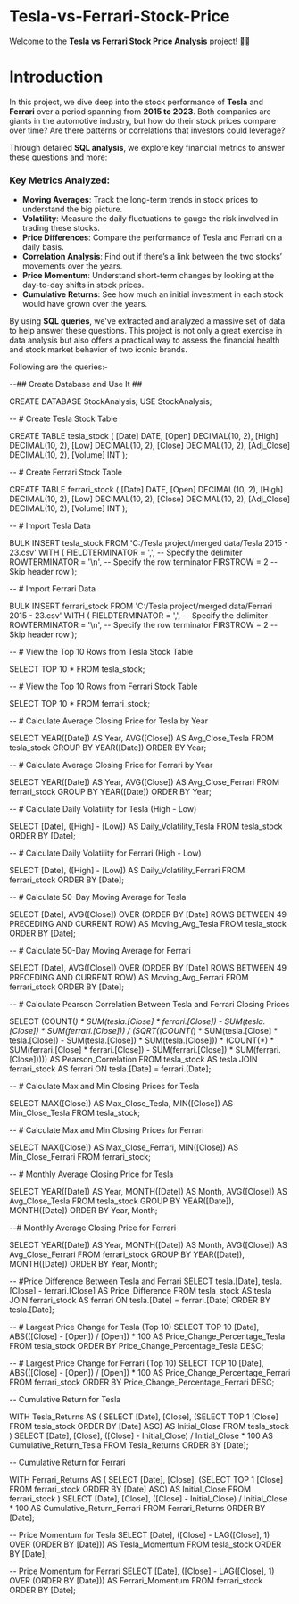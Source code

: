 # Tesla-vs-Ferrari-Stock-Price
Welcome to the **Tesla vs Ferrari Stock Price Analysis** project! 🚗💥

# Introduction

In this project, we dive deep into the stock performance of **Tesla** and **Ferrari** over a period spanning from **2015 to 2023**. Both companies are giants in the automotive industry, but how do their stock prices compare over time? Are there patterns or correlations that investors could leverage?

Through detailed **SQL analysis**, we explore key financial metrics to answer these questions and more:

### Key Metrics Analyzed:
- **Moving Averages**: Track the long-term trends in stock prices to understand the big picture.
- **Volatility**: Measure the daily fluctuations to gauge the risk involved in trading these stocks.
- **Price Differences**: Compare the performance of Tesla and Ferrari on a daily basis.
- **Correlation Analysis**: Find out if there’s a link between the two stocks’ movements over the years.
- **Price Momentum**: Understand short-term changes by looking at the day-to-day shifts in stock prices.
- **Cumulative Returns**: See how much an initial investment in each stock would have grown over the years.

By using **SQL queries**, we've extracted and analyzed a massive set of data to help answer these questions. This project is not only a great exercise in data analysis but also offers a practical way to assess the financial health and stock market behavior of two iconic brands.

Following are the queries:-

--## Create Database and Use It ##

CREATE DATABASE StockAnalysis;
USE StockAnalysis;


-- # Create Tesla Stock Table

CREATE TABLE tesla_stock (
    [Date] DATE,
    [Open] DECIMAL(10, 2),
    [High] DECIMAL(10, 2),
    [Low] DECIMAL(10, 2),
    [Close] DECIMAL(10, 2),
    [Adj_Close] DECIMAL(10, 2),
    [Volume] INT
);


-- # Create Ferrari Stock Table

CREATE TABLE ferrari_stock (
    [Date] DATE,
    [Open] DECIMAL(10, 2),
    [High] DECIMAL(10, 2),
    [Low] DECIMAL(10, 2),
    [Close] DECIMAL(10, 2),
    [Adj_Close] DECIMAL(10, 2),
    [Volume] INT
);


-- # Import Tesla Data

BULK INSERT tesla_stock
FROM 'C:/Tesla project/merged data/Tesla 2015 - 23.csv'
WITH
(
    FIELDTERMINATOR = ',',  -- Specify the delimiter
    ROWTERMINATOR = '\n',   -- Specify the row terminator
    FIRSTROW = 2           -- Skip header row
);


-- # Import Ferrari Data

BULK INSERT ferrari_stock
FROM 'C:/Tesla project/merged data/Ferrari 2015 - 23.csv'
WITH
(
    FIELDTERMINATOR = ',',  -- Specify the delimiter
    ROWTERMINATOR = '\n',   -- Specify the row terminator
    FIRSTROW = 2           -- Skip header row
);


-- # View the Top 10 Rows from Tesla Stock Table

SELECT TOP 10 * FROM tesla_stock;


-- # View the Top 10 Rows from Ferrari Stock Table

SELECT TOP 10 * FROM ferrari_stock;


-- # Calculate Average Closing Price for Tesla by Year

SELECT YEAR([Date]) AS Year, AVG([Close]) AS Avg_Close_Tesla
FROM tesla_stock
GROUP BY YEAR([Date])
ORDER BY Year;


-- # Calculate Average Closing Price for Ferrari by Year

SELECT YEAR([Date]) AS Year, AVG([Close]) AS Avg_Close_Ferrari
FROM ferrari_stock
GROUP BY YEAR([Date])
ORDER BY Year;


-- # Calculate Daily Volatility for Tesla (High - Low)

SELECT [Date], ([High] - [Low]) AS Daily_Volatility_Tesla
FROM tesla_stock
ORDER BY [Date];


-- # Calculate Daily Volatility for Ferrari (High - Low)

SELECT [Date], ([High] - [Low]) AS Daily_Volatility_Ferrari
FROM ferrari_stock
ORDER BY [Date];


-- # Calculate 50-Day Moving Average for Tesla

SELECT [Date], 
       AVG([Close]) OVER (ORDER BY [Date] ROWS BETWEEN 49 PRECEDING AND CURRENT ROW) AS Moving_Avg_Tesla
FROM tesla_stock
ORDER BY [Date];

-- # Calculate 50-Day Moving Average for Ferrari

SELECT [Date], 
       AVG([Close]) OVER (ORDER BY [Date] ROWS BETWEEN 49 PRECEDING AND CURRENT ROW) AS Moving_Avg_Ferrari
FROM ferrari_stock
ORDER BY [Date];

-- # Calculate Pearson Correlation Between Tesla and Ferrari Closing Prices

SELECT 
    (COUNT(*) * SUM(tesla.[Close] * ferrari.[Close]) - SUM(tesla.[Close]) * SUM(ferrari.[Close])) / 
    (SQRT((COUNT(*) * SUM(tesla.[Close] * tesla.[Close]) - SUM(tesla.[Close]) * SUM(tesla.[Close])) * 
          (COUNT(*) * SUM(ferrari.[Close] * ferrari.[Close]) - SUM(ferrari.[Close]) * SUM(ferrari.[Close])))) AS Pearson_Correlation
FROM tesla_stock AS tesla
JOIN ferrari_stock AS ferrari ON tesla.[Date] = ferrari.[Date];


-- # Calculate Max and Min Closing Prices for Tesla

SELECT MAX([Close]) AS Max_Close_Tesla, MIN([Close]) AS Min_Close_Tesla
FROM tesla_stock;


-- # Calculate Max and Min Closing Prices for Ferrari

SELECT MAX([Close]) AS Max_Close_Ferrari, MIN([Close]) AS Min_Close_Ferrari
FROM ferrari_stock;


-- # Monthly Average Closing Price for Tesla

SELECT YEAR([Date]) AS Year, MONTH([Date]) AS Month, AVG([Close]) AS Avg_Close_Tesla
FROM tesla_stock
GROUP BY YEAR([Date]), MONTH([Date])
ORDER BY Year, Month;

--# Monthly Average Closing Price for Ferrari

SELECT YEAR([Date]) AS Year, MONTH([Date]) AS Month, AVG([Close]) AS Avg_Close_Ferrari
FROM ferrari_stock
GROUP BY YEAR([Date]), MONTH([Date])
ORDER BY Year, Month;

-- #Price Difference Between Tesla and Ferrari
SELECT tesla.[Date], 
       tesla.[Close] - ferrari.[Close] AS Price_Difference
FROM tesla_stock AS tesla
JOIN ferrari_stock AS ferrari ON tesla.[Date] = ferrari.[Date]
ORDER BY tesla.[Date];


-- #  Largest Price Change for Tesla (Top 10)
SELECT TOP 10 [Date], 
              ABS(([Close] - [Open]) / [Open]) * 100 AS Price_Change_Percentage_Tesla
FROM tesla_stock
ORDER BY Price_Change_Percentage_Tesla DESC;


-- # Largest Price Change for Ferrari (Top 10)
SELECT TOP 10 [Date], 
              ABS(([Close] - [Open]) / [Open]) * 100 AS Price_Change_Percentage_Ferrari
FROM ferrari_stock
ORDER BY Price_Change_Percentage_Ferrari DESC;



-- Cumulative Return for Tesla

WITH Tesla_Returns AS (
    SELECT [Date], [Close], 
           (SELECT TOP 1 [Close] FROM tesla_stock ORDER BY [Date] ASC) AS Initial_Close
    FROM tesla_stock
)
SELECT [Date], [Close], 
       ([Close] - Initial_Close) / Initial_Close * 100 AS Cumulative_Return_Tesla
FROM Tesla_Returns
ORDER BY [Date];


-- Cumulative Return for Ferrari

WITH Ferrari_Returns AS (
    SELECT [Date], [Close], 
           (SELECT TOP 1 [Close] FROM ferrari_stock ORDER BY [Date] ASC) AS Initial_Close
    FROM ferrari_stock
)
SELECT [Date], [Close], 
       ([Close] - Initial_Close) / Initial_Close * 100 AS Cumulative_Return_Ferrari
FROM Ferrari_Returns
ORDER BY [Date];


-- Price Momentum for Tesla
SELECT [Date], 
       ([Close] - LAG([Close], 1) OVER (ORDER BY [Date])) AS Tesla_Momentum
FROM tesla_stock
ORDER BY [Date];

-- Price Momentum for Ferrari
SELECT [Date], 
       ([Close] - LAG([Close], 1) OVER (ORDER BY [Date])) AS Ferrari_Momentum
FROM ferrari_stock
ORDER BY [Date];

